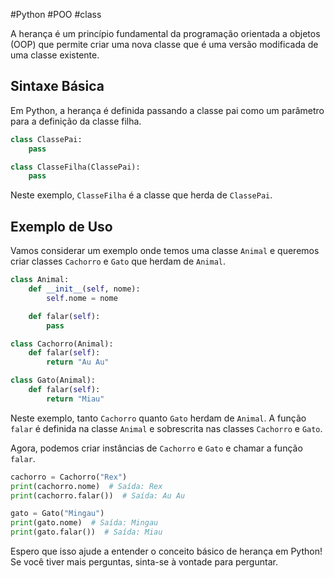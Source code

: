 #Python #POO #class 

A herança é um princípio fundamental da programação orientada a objetos (OOP) que permite criar uma nova classe que é uma versão modificada de uma classe existente.

## Sintaxe Básica

Em Python, a herança é definida passando a classe pai como um parâmetro para a definição da classe filha.

```python
class ClassePai:
    pass

class ClasseFilha(ClassePai):
    pass
```

Neste exemplo, `ClasseFilha` é a classe que herda de `ClassePai`.

## Exemplo de Uso

Vamos considerar um exemplo onde temos uma classe `Animal` e queremos criar classes `Cachorro` e `Gato` que herdam de `Animal`.

```python
class Animal:
    def __init__(self, nome):
        self.nome = nome

    def falar(self):
        pass

class Cachorro(Animal):
    def falar(self):
        return "Au Au"

class Gato(Animal):
    def falar(self):
        return "Miau"
```

Neste exemplo, tanto `Cachorro` quanto `Gato` herdam de `Animal`. A função `falar` é definida na classe `Animal` e sobrescrita nas classes `Cachorro` e `Gato`.

Agora, podemos criar instâncias de `Cachorro` e `Gato` e chamar a função `falar`.

```python
cachorro = Cachorro("Rex")
print(cachorro.nome)  # Saída: Rex
print(cachorro.falar())  # Saída: Au Au

gato = Gato("Mingau")
print(gato.nome)  # Saída: Mingau
print(gato.falar())  # Saída: Miau
```

Espero que isso ajude a entender o conceito básico de herança em Python! Se você tiver mais perguntas, sinta-se à vontade para perguntar.